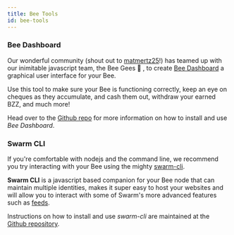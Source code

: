 ```yaml
---
title: Bee Tools
id: bee-tools
---
```


### Bee Dashboard

Our wonderful community (shout out to [matmertz25](https://github.com/matmertz25)!) has teamed up with our inimitable javascript team, the Bee Gees 🕺 , to create [Bee Dashboard](https://github.com/ethersphere/bee-dashboard) a graphical user interface for your Bee.

Use this tool to make sure your Bee is functioning correctly, keep an
eye on cheques as they accumulate, and cash them out, withdraw your
earned BZZ, and much more!

Head over to the [Github repo](https://github.com/ethersphere/bee-dashboard) for more information on how to install and use _Bee Dashboard_.

### Swarm CLI

If you're comfortable with nodejs and the command line, we recommend you try interacting with your Bee using the mighty [swarm-cli](https://github.com/ethersphere/swarm-cli).

**Swarm CLI** is a javascript based companion for your Bee node that can maintain multiple identities, makes it super easy to host your websites and will allow you to interact with some of Swarm's more advanced features such as [feeds](/docs/dapps-on-swarm/feeds).

Instructions on how to install and use _swarm-cli_ are maintained at the [Github repository](https://github.com/ethersphere/swarm-cli).
